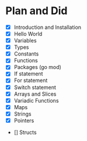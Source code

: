 # Plan and Did
- [x] Introduction and Installation
- [x] Hello World
- [x] Variables
- [x] Types
- [x] Constants
- [x] Functions
- [x] Packages (go mod)
- [x] If statement 
- [x] For statement
- [x] Switch statement
- [x] Arrays and Slices
- [x] Variadic Functions
- [x] Maps
- [x] Strings
- [x] Pointers
- [] Structs